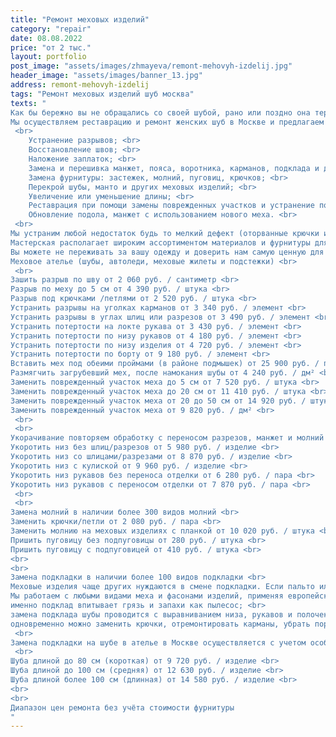```yaml
---
title: "Ремонт меховых изделий"
category: "repair"
date: 08.08.2022
price: "от 2 тыс."
layout: portfolio
post_image: "assets/images/zhmayeva/remont-mehovyh-izdelij.jpg"
header_image: "assets/images/banner_13.jpg"
address: remont-mehovyh-izdelij
tags: "Ремонт меховых изделий шуб москва"
texts: "
Как бы бережно вы не обращались со своей шубой, рано или поздно она теряет свой первозданный блеск и выглядит довольно поношенной, кроме того никто не застрахован от случайных повреждений мехового изделия. А покупка новой шубы может быть достаточно накладной. Но даже старение и потеря презентабельного вида шубки еще не повод с ней расставаться. Если вашу одежду настигли естественные последствия длительной носки, такие как изломы ворса на меховом изделии, залысины, другие дефекты и повреждения, Вам поможем мы - ателье по ремонту шуб в Москве. <br>
Мы осуществляем реставрацию и ремонт женских шуб в Москве и предлагаем широкий перечень услуг: <br>
 <br>
    Устранение разрывов; <br>
    Восстановление швов; <br>
    Наложение заплаток; <br>
    Замена и перешивка манжет, пояса, воротника, карманов, подклада и других элементов мехового изделия; <br>
    Замена фурнитуры: застежек, молний, пуговиц, крючков; <br>
    Перекрой шубы, манто и других меховых изделий; <br>
    Увеличение или уменьшение длины; <br>
    Реставрация при помощи замены поврежденных участков и устранение потертостей; <br>
    Обновление подола, манжет с использованием нового меха. <br>
 <br>
Мы устраним любой недостаток будь то мелкий дефект (оторванные крючки и петли) или более серьезный изъян оторванный подол, подкладка, воротник или лопнувшая пройма
Мастерская располагает широким ассортиментом материалов и фурнитуры для этих целей, но также мы можем использовать в работе и материалы заказчика по его желанию.
Вы можете не переживать за вашу одежду и доверить нам самую ценную для вас вещь ведь в Ателье Жмаева работают только опытные специалисты, хорошо знающие свое дело. Мастера не только качественно выполнят реставрацию меховых изделий, но и сохранят все бирки и фирменный стиль вещей. Мы владеем всеми необходимыми технологиями и методиками работы с пушниной, поэтому готовы решать самые сложные задачи. <br>
Меховое ателье (шубы, автоледи, меховые жилеты и подстежки) <br>
 <br>
Зашить разрыв по шву от 2 060 руб. / сантиметр <br>
Разрыв по меху до 5 см от 4 390 руб. / штука <br>
Разрыв под крючками /петлями от 2 520 руб. / штука <br>
Устранить разрывы на уголках карманов от 3 340 руб. / элемент <br>
Устранить разрывы в углах шлиц или разрезов от 3 490 руб. / элемент <br>
Устранить потертости на локте рукава от 3 430 руб. / элемент <br>
Устранить потертости по низу рукавов от 4 180 руб. / элемент <br>
Устранить потертости по низу изделия от 4 720 руб. / элемент <br>
Устранить потертости по борту от 9 180 руб. / элемент <br>
Вставить мех под обеими проймами (в районе подмышек) от 25 900 руб. / пара <br>
Размягчить загрубевший мех, после намокания шубы от 4 240 руб. / дм² <br>
Заменить поврежденный участок меха до 5 см от 7 520 руб. / штука <br>
Заменить поврежденный участок меха до 20 см от 11 410 руб. / штука <br>
Заменить поврежденный участок меха от 20 до 50 см от 14 920 руб. / штука <br>
Заменить поврежденный участок меха от 9 820 руб. / дм² <br>
 <br>
 <br>
Укорачивание повторяем обработку с переносом разрезов, манжет и молний <br>
Укоротить низ без шлиц/разрезов от 5 980 руб. / изделие <br>
Укоротить низ со шлицами/разрезами от 8 870 руб. / изделие <br>
Укоротить низ с кулиской от 9 960 руб. / изделие <br>
Укоротить низ рукавов без переноса отделки от 6 280 руб. / пара <br>
Укоротить низ рукавов с переносом отделки от 7 870 руб. / пара <br>
 <br>
 <br>
Замена молний в наличии более 300 видов молний <br>
Заменить крючки/петли от 2 080 руб. / пара <br>
Заменить молнию на меховых изделиях с планкой от 10 020 руб. / штука <br>
Пришить пуговицу без подпуговицы от 280 руб. / штука <br>
Пришить пуговицу с подпуговицей от 410 руб. / штука <br>
<br>
<br>
Замена подкладки в наличии более 100 видов подкладки <br>
Меховые изделия чаще других нуждаются в смене подкладки. Если пальто или плащ могут спокойно перенести химчистку, где приведут в порядок все и сразу без потери внешнего вида, то для шубы чистка химическими препаратами может быть губительна. Малейшее нарушение технологии, не очень хороший реагент, неумелый сотрудник - и ваша красавица потеряла внешний вид, а новую купить можете только вы сами. Как же ухаживать за меховым манто, чтобы оно служило долго и не потеряло качества? Одним из эффективных способов является замена подклада на шубе. <br>
Мы работаем с любыми видами меха и фасонами изделий, применяя европейские материалы и фурнитуру для гарантии качества работ. Новая подкладка поможет избавиться от пыли, грязи, запахов и улучшить внешний вид изделия, потому что: <br>
именно подклад впитывает грязь и запахи как пылесос; <br>
замена подклада шубы проводится с выравниванием низа, рукавов и полочек изделия; <br>
одновременно можно заменить крючки, отремонтировать карманы, убрать порывы полотна. <br>
 <br>
Замена подкладки на шубе в ателье в Москве осуществляется с учетом особенностей пошива изделий, качества меха и степени износа. Дополнительный ремонт, в том числе – замена элементов, уменьшение размера выполняются по согласованию с клиентом согласно прейскуранту на услуги. Представленные на странице цены охватывают базовые работы и корректируются в зависимости от сложности и объема дополнительных услуг. <br>
 <br>
Шуба длиной до 80 см (короткая) от 9 720 руб. / изделие <br>
Шуба длиной до 100 см (средняя) от 12 630 руб. / изделие <br>
Шуба длиной более 100 см (длинная) от 14 580 руб. / изделие <br>
<br>
<br>
Диапазон цен ремонта без учёта стоимости фурнитуры
"
---
```

